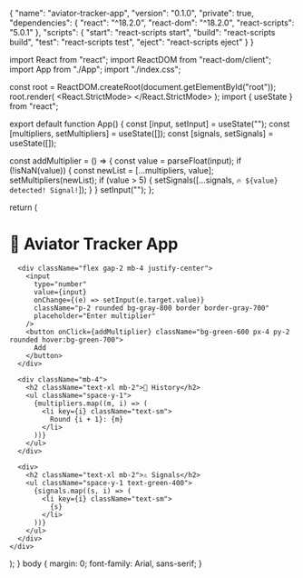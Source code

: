 {
  "name": "aviator-tracker-app",
  "version": "0.1.0",
  "private": true,
  "dependencies": {
    "react": "^18.2.0",
    "react-dom": "^18.2.0",
    "react-scripts": "5.0.1"
  },
  "scripts": {
    "start": "react-scripts start",
    "build": "react-scripts build",
    "test": "react-scripts test",
    "eject": "react-scripts eject"
  }
}
<!DOCTYPE html>
<html lang="en">
  <head>
    <meta charset="UTF-8" />
    <meta name="viewport" content="width=device-width, initial-scale=1.0" />
    <title>Aviator Tracker App</title>
  </head>
  <body>
    <div id="root"></div>
  </body>
</html>
import React from "react";
import ReactDOM from "react-dom/client";
import App from "./App";
import "./index.css";

const root = ReactDOM.createRoot(document.getElementById("root"));
root.render(
  <React.StrictMode>
    <App />
  </React.StrictMode>
);
import { useState } from "react";

export default function App() {
  const [input, setInput] = useState("");
  const [multipliers, setMultipliers] = useState([]);
  const [signals, setSignals] = useState([]);

  const addMultiplier = () => {
    const value = parseFloat(input);
    if (!isNaN(value)) {
      const newList = [...multipliers, value];
      setMultipliers(newList);
      if (value > 5) {
        setSignals([...signals, `🔥 ${value} detected! Signal!`]);
      }
    }
    setInput("");
  };

  return (
    <div className="min-h-screen bg-black text-white p-4">
      <h1 className="text-2xl font-bold mb-4 text-center">🛫 Aviator Tracker App</h1>

      <div className="flex gap-2 mb-4 justify-center">
        <input
          type="number"
          value={input}
          onChange={(e) => setInput(e.target.value)}
          className="p-2 rounded bg-gray-800 border border-gray-700"
          placeholder="Enter multiplier"
        />
        <button onClick={addMultiplier} className="bg-green-600 px-4 py-2 rounded hover:bg-green-700">
          Add
        </button>
      </div>

      <div className="mb-4">
        <h2 className="text-xl mb-2">📜 History</h2>
        <ul className="space-y-1">
          {multipliers.map((m, i) => (
            <li key={i} className="text-sm">
              Round {i + 1}: {m}
            </li>
          ))}
        </ul>
      </div>

      <div>
        <h2 className="text-xl mb-2">⚠️ Signals</h2>
        <ul className="space-y-1 text-green-400">
          {signals.map((s, i) => (
            <li key={i} className="text-sm">
              {s}
            </li>
          ))}
        </ul>
      </div>
    </div>
  );
}
body {
  margin: 0;
  font-family: Arial, sans-serif;
}
